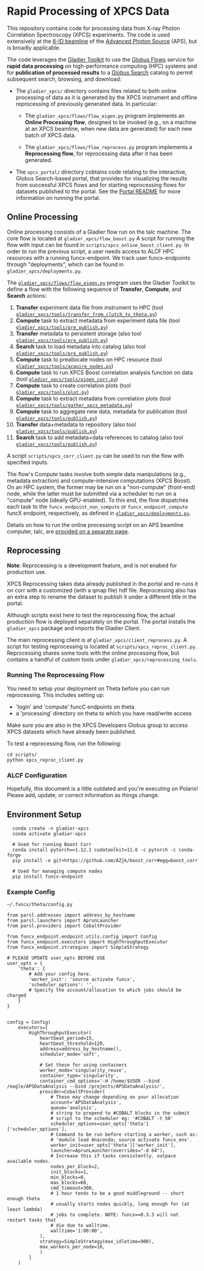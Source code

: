 # Rapid Processing of XPCS Data

This repository contains code for processing data from X-ray Photon Correlation Spectroscopy (XPCS) experiments. The code is used extensively at the [8-ID beamline](https://www.aps.anl.gov/Sector-8/8-ID) of the [Advanced Photon Source](https://www.aps.anl.gov) (APS), but is broadly applicable.

The code leverages the [Gladier Toolkit](https://gladier.readthedocs.io/en/latest/) to use the [Globus Flows](https://www.globus.org/platform/services/flows) service for **rapid data processing** on high-performance computing (HPC) systems and for **publication of processed results** to a [Globus Search](https://www.globus.org/platform/services/search) catalog to permit subsequent search, browsing, and download:

* The ``gladier_xpcs/`` directory contains files related to both online processing of data as it is generated by the XPCS instrument and offline reprocessing of previously generated data. In particular:

  * The `gladier_xpcs/flows/flow_eigen.py` program implements an **Online Processing flow**, designed to be invoked (e.g., on a machine at an XPCS beamline, when new data are generated) for each new batch of XPCS data.

  * The `gladier_xpcs/flows/flow_reprocess.py` program implements a **Reprocessing flow**, for reprocessing data after it has been generated.

* The ``xpcs_portal/`` directory cobtains code relating to the interactive, Globus Search-based portal, that provides for visualizing the results from successful XPCS flows and for starting reprocessing flows for datasets published to the portal. See the [Portal README](./xpcs_portal/README.md) for more information on running the portal.


## Online Processing

Online processing consists of a Gladier flow run on the talc machine. The core
flow is located at `gladier_xpcs/flow_boost.py` A script for running the flow with
input can be found in `scripts/xpcs_online_boost_client.py`. In order to run the previous
script, a user needs access to ALCF HPC resources with a running funcx-endpoint.
We track user funcx-endpoints through "deployments", which can be found in
`gladier_xpcs/deployments.py`.

The [`gladier_xpcs/flows/flow_eigen.py`](https://github.com/globus-gladier/gladier-xpcs/blob/main/gladier_xpcs/flows/flow_eigen.py) program uses the Gladier Toolkit to define a flow with the following sequence of **Transfer**, **Compute**, and **Search** actions:

1. **Transfer** experiment data file from instrument to HPC (tool [`gladier_xpcs/tools/transfer_from_clutch_to_theta.py`](https://github.com/globus-gladier/gladier-xpcs/blob/main/gladier_xpcs/tools/transfer_from_clutch_to_theta.py))
1. **Compute** task to extract metadata from experiment data file (tool [`gladier_xpcs/tools/pre_publish.py`](https://github.com/globus-gladier/gladier-xpcs/blob/main/gladier_xpcs/tools/pre_publish.py))
1. **Transfer** metadata to persistent storage (also tool [`gladier_xpcs/tools/pre_publish.py`](https://github.com/globus-gladier/gladier-xpcs/blob/main/gladier_xpcs/tools/pre_publish.py))
1. **Search** task to load metadata into catalog (also tool [`gladier_xpcs/tools/pre_publish.py`](https://github.com/globus-gladier/gladier-xpcs/blob/main/gladier_xpcs/tools/pre_publish.py))
1. **Compute** task to preallocate nodes on HPC resource (tool [`gladier_xpcs/tools/acquire_nodes.py`](https://github.com/globus-gladier/gladier-xpcs/blob/main/gladier_xpcs/tools/acquire_nodes.py))
1. **Compute** task to run XPCS Boost correlation analysis function on data (tool [`gladier_xpcs/tools/eigen_corr.py`](https://github.com/globus-gladier/gladier-xpcs/blob/main/gladier_xpcs/tools/eigen_corr.py))
1. **Compute** task to create correlation plots (tool [`gladier_xpcs/tools/plot.py`](https://github.com/globus-gladier/gladier-xpcs/blob/main/gladier_xpcs/tools/plot.py))
1. **Compute** task to extract metadata from correlation plots (tool [`gladier_xpcs/tools/gather_xpcs_metadata.py`](https://github.com/globus-gladier/gladier-xpcs/blob/main/gladier_xpcs/tools/gather_xpcs_metadata.py))
1. **Compute** task to aggregate new data, metadata for publication (tool [`gladier_xpcs/tools/publish.py`](https://github.com/globus-gladier/gladier-xpcs/blob/main/gladier_xpcs/tools/publish.py))
1. **Transfer** data+metadata to repository (also tool [`gladier_xpcs/tools/publish.py`](https://github.com/globus-gladier/gladier-xpcs/blob/main/gladier_xpcs/tools/publish.py))
1. **Search** task to add metadata+data references to catalog (also tool [`gladier_xpcs/tools/publish.py`](https://github.com/globus-gladier/gladier-xpcs/blob/main/gladier_xpcs/tools/publish.py))

A script `scripts/xpcs_corr_client.py` can be used to run the flow with specified inputs.

The flow's Compute tasks involve both simple data manipulations (e.g., metadata extraction) and compute-intensive computations (XPCS Boost). On an HPC system, the former may be run on a "non-compute" (front-end) node, while the latter must be submitted via a scheduler to run on a "compute" node (ideally GPU-enabled). To this end, the flow dispatches each task to the `funcx_endpoint_non_compute` or `funcx_endpoint_compute` funcX endpoint, respectively, as defined in [`gladier_xpcs/deployments.py`](https://github.com/globus-gladier/gladier-xpcs/blob/main/gladier_xpcs/deployments.py).

Details on how to run the online processing script on an APS beamline computer, talc, are [provided on a separate page](https://github.com/globus-gladier/gladier-xpcs/blob/main/scripts/online-processing.md).

## Reprocessing

**Note**: Reprocessing is a development feature, and is not enabed for production use.

XPCS Reprocessing takes data already published in the portal and re-runs it on corr with
a customized (with a qmap file) hdf file. Reprocessing also has an extra step to rename
the dataset to publish it under a different title in the portal.


Although scripts exist here to test the reprocessing flow, the actual production flow is
deployed separately on the portal. The portal installs the `gladier_xpcs` package and
imports the Gladier Client.

The main reprocessing client is at `gladier_xpcs/client_reprocess.py`. A script for
testing reprocessing is located at `scripts/xpcs_reproc_client.py`. Reprocessing
shares some tools with the online processing flow, but contains a handful of custom
tools under `gladier_xpcs/reprocessing_tools`.

### Running The Reprocessing Flow

You need to setup your deployment on Theta before you can run reprocessing. This includes
setting up:

* 'login' and 'compute' funcC endpoints on theta
* a 'processing' directory on theta to which you have read/write access

Make sure you are also in the XPCS Developers Globus group to access XPCS datasets which
have already been published.

To test a reprocessing flow, run the following:

```
cd scripts/
python xpcs_reproc_client.py
```

### ALCF Configuration

Hopefully, this document is a little outdated and you're executing on Polaris!
Please add, update, or correct information as things change.

## Environment Setup

```
  conda create -n gladier-xpcs
  conda activate gladier-xpcs

  # Used for running Boost Corr
  conda install pytorch==1.12.1 cudatoolkit=11.6 -c pytorch -c conda-forge
  pip install -e git+https://github.com/AZjk/boost_corr#egg=boost_corr

  # Used for managing compute nodes
  pip install funcx-endpoint
```

### Example Config

```
~/.funcx/theta/config.py

from parsl.addresses import address_by_hostname
from parsl.launchers import AprunLauncher
from parsl.providers import CobaltProvider

from funcx_endpoint.endpoint.utils.config import Config
from funcx_endpoint.executors import HighThroughputExecutor
from funcx_endpoint.strategies import SimpleStrategy

# PLEASE UPDATE user_opts BEFORE USE
user_opts = {
    'theta': {
        # Add your config here.
        'worker_init': 'source activate funcx',
        'scheduler_options': '',
        # Specify the account/allocation to which jobs should be charged
    }
}


config = Config(
    executors=[
        HighThroughputExecutor(
            heartbeat_period=15,
            heartbeat_threshold=120,
            address=address_by_hostname(),
            scheduler_mode='soft',

            # Set these for using containers
            worker_mode='singularity_reuse',
            container_type='singularity',
            container_cmd_options='-H /home/$USER --bind /eagle/APSDataAnalysis --bind /projects/APSDataAnalysis/',
            provider=CobaltProvider(
                # These may change depending on your allocation
                account='APSDataAnalysis',
                queue='analysis',
                # string to prepend to #COBALT blocks in the submit
                # script to the scheduler eg: '#COBALT -t 50'
                scheduler_options=user_opts['theta']['scheduler_options'],
                # Command to be run before starting a worker, such as:
                # 'module load Anaconda; source activate funcx_env'.
                worker_init=user_opts['theta']['worker_init'],
                launcher=AprunLauncher(overrides="-d 64"),
                # Increase this if tasks consistently. outpace available nodes.
                nodes_per_block=2,
                init_blocks=1,
                min_blocks=0,
                max_blocks=60,
                cmd_timeout=300,
                # 1 hour tends to be a good middleground -- short enough theta
                # usually starts nodes quickly, long enough for (at least lambda)
                # jobs to complete. NOTE: funcx==0.3.3 will not restart tasks that
                # die due to walltime.
                walltime='1:00:00',
            ),
            strategy=SimpleStrategy(max_idletime=900),
            max_workers_per_node=16,
            )
        ]
    )
```
